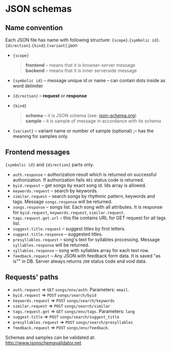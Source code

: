 # JSON schemas
## Name convention
Each JSON file has name with following structure:
    `{scope}`.`{symbolic id}`.`{direction}`.`{kind}`.`[variant]`.json
- `{scope}`

  > __frontend__ &ndash; means that it is browser-server message  
  > __backend__ &ndash; means that it is inner serverside message
- `{symbolic id}` &ndash; message unique id or name&nbsp;&ndash; can contain dots inside as word delimiter
- `{direction}` &ndash; __request__ or __response__
- `{kind}`

  > __schema__ &ndash; it is JSON schema (see: [json-schema.org](http://json-schema.org))  
  > __sample__ &ndash; it is sample of message in accordance with its schema
- `{variant}` &ndash; variant name or number of sample (optional) ;&ndash; has the meaning for samples only.

## Frontend messages
`{symbolic id}` and `{direction}` parts only.
- `auth.response`  &ndash; authorization result which is returned on successful authorization. If authorization fails `401` status code is returned.
- `byid.request` &ndash; get songs by exact song id. Ids array is allowed.
- `keywords.request` &ndash; search by keywords.
- `similar.request` &ndash; search songs by rhythmic pattern, keywords and tags. Message `songs.response` will be returned.
- `songs.response` &ndash; songs list. Each song with all attributes.
It is response for `byid.request`, `keywords.request`, `similar.request`.
- `tags.request.get.url` &ndash; this file contains URL for GET request for all tags list.
- `suggest.title.request` &ndash; suggest titles by first letters.
- `suggest.title.response` &ndash; suggested titles.
- `presyllables.request` &ndash; song's text for syllables processing. Message `syllables.response` will be returned.
- `syllables.response` &ndash; song with syllables array for each text row.
- `feedback.request` &ndash; Any JSON with feedback form data. It is saved "as is"" in DB. Server always returns `200` status code and void data.

## Requests' paths
- `auth.request` &rArr; `GET` `songs/env/auth`. Parameters: `email`.
- `byid.request` &rArr; `POST` `songs/search/byid`
- `keywords.request` &rArr; `POST` `songs/search/keywords`
- `similar.request` &rArr; `POST` `songs/search/similar`
- `tags.request.get` &rArr; `GET` `songs/env/tags`. Parameters: `lang`
- `suggest.title` &rArr; `POST` `songs/search/suggest_title`
- `presyllables.request` &rArr; `POST` `songs/search/presyllables`
- `feedback.request` &rArr; `POST` `songs/env/feedback`.

Schemas and samples can be validated at: http://www.jsonschemavalidator.net
